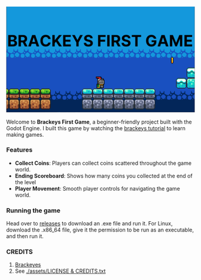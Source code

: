 ![banner](./assets/promotional/brackeys-first-game-banner.png)

Welcome to **Brackeys First Game**, a beginner-friendly project built with the Godot Engine.
I built this game by watching the [brackeys tutorial](https://youtu.be/LOhfqjmasi0) to learn making games.


### Features

- **Collect Coins**: Players can collect coins scattered throughout the game world.
- **Ending Scoreboard**: Shows how many coins you collected at the end of the level
- **Player Movement**: Smooth player controls for navigating the game world.

### Running the game

Head over to [releases](https://github.com/Pixel-Annihilators/brackeys-first-game/releases/latest) to download an .exe file and run it. For Linux, download the .x86_64 file, give it the permission to be run as an executable, and then run it.

### CREDITS
1. [Brackeyes](https://www.youtube.com/@Brackeys)
2. See [./assets/LICENSE & CREDITS.txt](./assets/LICENSE%20&%20CREDITS.txt)
